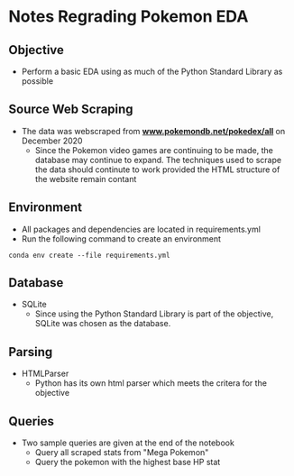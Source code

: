 # Notes Regrading Pokemon EDA

## Objective
* Perform a basic EDA using as much of the Python Standard Library as possible

## Source Web Scraping
* The data was webscraped from **www.pokemondb.net/pokedex/all** on December 2020
    - Since the Pokemon video games are continuing to be made, the database may continue to expand. The techniques used to scrape the data should continute to work provided the HTML structure of the website remain contant

## Environment
* All packages and dependencies are located in requirements.yml
* Run the following command to create an environment
```
conda env create --file requirements.yml
```

## Database
* SQLite
    - Since using the Python Standard Library is part of the objective, SQLite was chosen as the database.

## Parsing
* HTMLParser
    - Python has its own html parser which meets the critera for the objective

## Queries
* Two sample queries are given at the end of the notebook
    - Query all scraped stats from "Mega Pokemon"
    - Query the pokemon with the highest base HP stat
